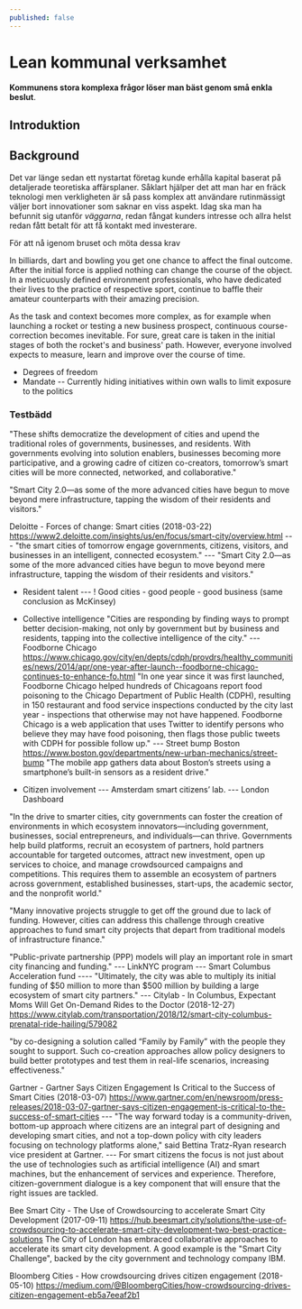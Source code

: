 ```yaml
---
published: false
---
```

# Lean kommunal verksamhet

**Kommunens stora komplexa frågor löser man bäst genom små enkla beslut**. 

## Introduktion



## Background

Det var länge sedan ett nystartat företag kunde erhålla kapital baserat på detaljerade teoretiska affärsplaner. Såklart hjälper det att man har en fräck teknologi men verkligheten är så pass komplex att användare rutinmässigt väljer bort innovationer som saknar en viss aspekt. Idag ska man ha befunnit sig utanför *väggarna*, redan fångat kunders intresse och allra helst redan fått betalt för att få kontakt med investerare. 

För att nå igenom bruset och möta dessa krav 

In billiards, dart and bowling you get one chance to affect the final outcome. After the initial force is applied nothing can change the course of the object. In a meticuously defined environment professionals, who have dedicated their lives to the practice of respective sport, continue to baffle their amateur counterparts with their amazing precision. 

As the task and context becomes more complex, as for example when launching a rocket or testing a new business prospect, continuous course-correction becomes inevitable. For sure, great care is taken in the initial stages of both the rocket's and business' path. However, everyone involved expects to measure, learn and improve over the course of time. 

- Degrees of freedom
- Mandate
-- Currently hiding initiatives within own walls to limit exposure to the politics


### Testbädd
"These shifts democratize the development of cities and upend the traditional roles of governments, businesses, and residents. With governments evolving into solution enablers, businesses becoming more participative, and a growing cadre of citizen co-creators, tomorrow’s smart cities will be more connected, networked, and collaborative."

"Smart City 2.0—as some of the more advanced cities have begun to move beyond mere infrastructure, tapping the wisdom of their residents and visitors."

Deloitte - Forces of change: Smart cities (2018-03-22)
https://www2.deloitte.com/insights/us/en/focus/smart-city/overview.html
--- "the smart cities of tomorrow engage governments, citizens, visitors, and businesses in an intelligent, connected ecosystem."
--- "Smart City 2.0—as some of the more advanced cities have begun to move beyond mere infrastructure, tapping the wisdom of their residents and visitors."
- Resident talent
--- ! Good cities - good people - good business (same conclusion as McKinsey)

- Collective intelligence
"Cities are responding by finding ways to prompt better decision-making, not only by government but by business and residents, tapping into the collective intelligence of the city."
--- Foodborne Chicago https://www.chicago.gov/city/en/depts/cdph/provdrs/healthy_communities/news/2014/apr/one-year-after-launch--foodborne-chicago-continues-to-enhance-fo.html
"In one year since it was first launched, Foodborne Chicago helped hundreds of Chicagoans report food poisoning to the Chicago Department of Public Health (CDPH), resulting in 150 restaurant and food service inspections conducted by the city last year - inspections that otherwise may not have happened. Foodborne Chicago is a web application that uses Twitter to identify persons who believe they may have food poisoning, then flags those public tweets with CDPH for possible follow up."
--- Street bump Boston
https://www.boston.gov/departments/new-urban-mechanics/street-bump
"The mobile app gathers data about Boston’s streets using a smartphone’s built-in sensors as a resident drive."

- Citizen involvement
--- Amsterdam smart citizens’ lab.
--- London Dashboard

"In the drive to smarter cities, city governments can foster the creation of environments in which ecosystem innovators—including government, businesses, social entrepreneurs, and individuals—can thrive. Governments help build platforms, recruit an ecosystem of partners, hold partners accountable for targeted outcomes, attract new investment, open up services to choice, and manage crowdsourced campaigns and competitions. This requires them to assemble an ecosystem of partners across government, established businesses, start-ups, the academic sector, and the nonprofit world."

"Many innovative projects struggle to get off the ground due to lack of funding. However, cities can address this challenge through creative approaches to fund smart city projects that depart from traditional models of infrastructure finance."

"Public-private partnership (PPP) models will play an important role in smart city financing and funding."
--- LinkNYC program
--- Smart Columbus Acceleration fund
---- "Ultimately, the city was able to multiply its initial funding of $50 million to more than $500 million by building a large ecosystem of smart city partners."
--- Citylab - In Columbus, Expectant Moms Will Get On-Demand Rides to the Doctor (2018-12-27)
https://www.citylab.com/transportation/2018/12/smart-city-columbus-prenatal-ride-hailing/579082

"by co-designing a solution called “Family by Family” with the people they sought to support. Such co-creation approaches allow policy designers to build better prototypes and test them in real-life scenarios, increasing effectiveness."

Gartner - Gartner Says Citizen Engagement Is Critical to the Success of Smart Cities (2018-03-07)
https://www.gartner.com/en/newsroom/press-releases/2018-03-07-gartner-says-citizen-engagement-is-critical-to-the-success-of-smart-cities
--- "The way forward today is a community-driven, bottom-up approach where citizens are an integral part of designing and developing smart cities, and not a top-down policy with city leaders focusing on technology platforms alone," said Bettina Tratz-Ryan research vice president at Gartner.
--- For smart citizens the focus is not just about the use of technologies such as artificial intelligence (AI) and smart machines, but the enhancement of services and experience. Therefore, citizen-government dialogue is a key component that will ensure that the right issues are tackled.

Bee Smart City - The Use of Crowdsourcing to accelerate Smart City Development (2017-09-11)
https://hub.beesmart.city/solutions/the-use-of-crowdsourcing-to-accelerate-smart-city-development-two-best-practice-solutions
The City of London has embraced collaborative approaches to accelerate its smart city development. A good example is the "Smart City Challenge", backed by the city government and technology company IBM.

Bloomberg Cities - How crowdsourcing drives citizen engagement (2018-05-10)
https://medium.com/@BloombergCities/how-crowdsourcing-drives-citizen-engagement-eb5a7eeaf2b1
